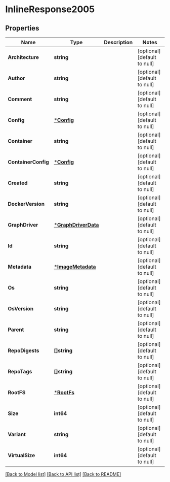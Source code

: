 # InlineResponse2005

## Properties
Name | Type | Description | Notes
------------ | ------------- | ------------- | -------------
**Architecture** | **string** |  | [optional] [default to null]
**Author** | **string** |  | [optional] [default to null]
**Comment** | **string** |  | [optional] [default to null]
**Config** | [***Config**](Config.md) |  | [optional] [default to null]
**Container** | **string** |  | [optional] [default to null]
**ContainerConfig** | [***Config**](Config.md) |  | [optional] [default to null]
**Created** | **string** |  | [optional] [default to null]
**DockerVersion** | **string** |  | [optional] [default to null]
**GraphDriver** | [***GraphDriverData**](GraphDriverData.md) |  | [optional] [default to null]
**Id** | **string** |  | [optional] [default to null]
**Metadata** | [***ImageMetadata**](ImageMetadata.md) |  | [optional] [default to null]
**Os** | **string** |  | [optional] [default to null]
**OsVersion** | **string** |  | [optional] [default to null]
**Parent** | **string** |  | [optional] [default to null]
**RepoDigests** | **[]string** |  | [optional] [default to null]
**RepoTags** | **[]string** |  | [optional] [default to null]
**RootFS** | [***RootFs**](RootFS.md) |  | [optional] [default to null]
**Size** | **int64** |  | [optional] [default to null]
**Variant** | **string** |  | [optional] [default to null]
**VirtualSize** | **int64** |  | [optional] [default to null]

[[Back to Model list]](../README.md#documentation-for-models) [[Back to API list]](../README.md#documentation-for-api-endpoints) [[Back to README]](../README.md)

